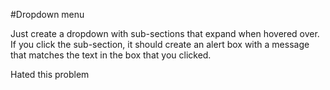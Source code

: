 #Dropdown menu

Just create a dropdown with sub-sections that expand when hovered over. If you click the sub-section, it should create an alert box with a message that matches the text in the box that you clicked.

Hated this problem
